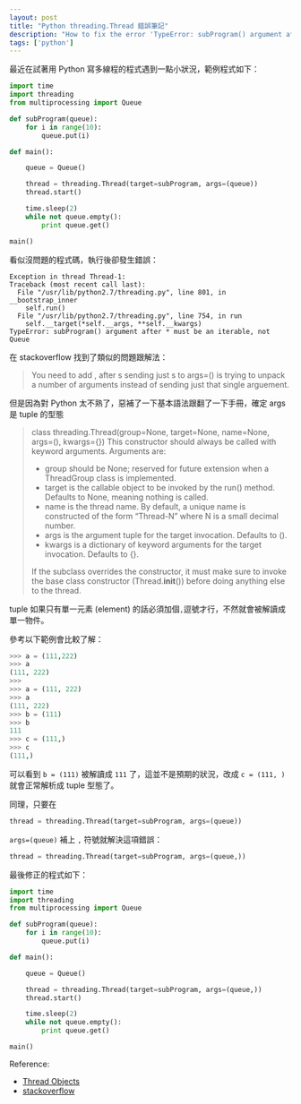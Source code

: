 ```yaml
---
layout: post
title: "Python threading.Thread 錯誤筆記"
description: "How to fix the error 'TypeError: subProgram() argument after * must be an iterable, not Queue' in python threading programming."
tags: ['python']
---
```


最近在試著用 Python 寫多線程的程式遇到一點小狀況，範例程式如下：

```python
import time
import threading
from multiprocessing import Queue

def subProgram(queue):
    for i in range(10):
        queue.put(i)

def main():

    queue = Queue()

    thread = threading.Thread(target=subProgram, args=(queue))
    thread.start()

    time.sleep(2)
    while not queue.empty():
        print queue.get()

main()
```

看似沒問題的程式碼，執行後卻發生錯誤：

```
Exception in thread Thread-1:
Traceback (most recent call last):
  File "/usr/lib/python2.7/threading.py", line 801, in __bootstrap_inner
    self.run()
  File "/usr/lib/python2.7/threading.py", line 754, in run
    self.__target(*self.__args, **self.__kwargs)
TypeError: subProgram() argument after * must be an iterable, not Queue
```

在 stackoverflow 找到了類似的問題跟解法：

> You need to add , after s sending just s to args=() is trying to unpack a number of arguments instead of sending just that single arguement.

但是因為對 Python 太不熟了，惡補了一下基本語法跟翻了一下手冊，確定 args 是 tuple 的型態

> class threading.Thread(group=None, target=None, name=None, args=(), kwargs={})
> This constructor should always be called with keyword arguments. Arguments are:
> 
> - group should be None; reserved for future extension when a ThreadGroup class is implemented.
> - target is the callable object to be invoked by the run() method. Defaults to None, meaning nothing is called.
> - name is the thread name. By default, a unique name is constructed of the form “Thread-N” where N is a small decimal number.
> - args is the argument tuple for the target invocation. Defaults to ().
> - kwargs is a dictionary of keyword arguments for the target invocation. Defaults to {}.
> 
> If the subclass overrides the constructor, it must make sure to invoke the base class constructor (Thread.__init__()) before doing anything else to the thread.

tuple 如果只有單一元素 (element) 的話必須加個`,`逗號才行，不然就會被解讀成單一物件。

參考以下範例會比較了解：

```python
>>> a = (111,222)
>>> a
(111, 222)
>>> 
>>> a = (111, 222)
>>> a
(111, 222)
>>> b = (111)
>>> b
111
>>> c = (111,)
>>> c
(111,)
```

可以看到 `b = (111)` 被解讀成 `111` 了，這並不是預期的狀況，改成 `c = (111, )` 就會正常解析成 tuple 型態了。

同理，只要在

```python
thread = threading.Thread(target=subProgram, args=(queue))
```

`args=(queue)` 補上 `,` 符號就解決這項錯誤：

```python
thread = threading.Thread(target=subProgram, args=(queue,))
```

最後修正的程式如下：

```python
import time
import threading
from multiprocessing import Queue

def subProgram(queue):
    for i in range(10):
        queue.put(i)

def main():

    queue = Queue()

    thread = threading.Thread(target=subProgram, args=(queue,))
    thread.start()

    time.sleep(2)
    while not queue.empty():
        print queue.get()

main()
```


Reference:

- [Thread Objects](https://docs.python.org/2/library/threading.html#thread-objects)
- [stackoverflow](https://stackoverflow.com/a/36387628)
